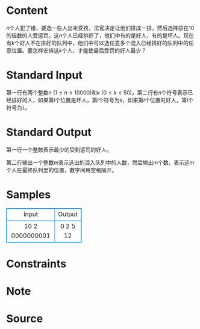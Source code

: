 
# Content

$n$个人犯了错，要选一些人出来受罚，法官决定让他们排成一排，然后选择排在$10$的倍数的人受惩罚。这$n$个人已经排好了，他们中有的是好人，有的是坏人。现在有$k$个好人不在排好的队列中，他们中可以选任意多个混入已经排好的队列中的任意位置。要怎样安排这$k$个人，才能使最后受罚的好人最少？

# Standard Input

第一行有两个整数$n$ ($1 \leq n \leq 10000$)和$k$ ($0 \leq k \leq 50$)。第二行有$n$个符号表示已经排好的人，如果第$i$个位置是坏人，第$i$个符号为`0`，如果第$i$个位置时好人，第$i$个符号为`1`。

# Standard Output

第一行一个整数表示最少的受到惩罚的好人。

第二行输出一个整数$m$表示选出的混入队列中的人数，然后输出$m$个数，表示这$m$个人在最终队列里的位置，数字间用空格隔开。

# Samples

<style>
        table,table tr th, table tr td { border:1px solid #0094ff; }
        table { width: 200px; min-height: 25px; line-height: 25px; text-align: center; border-collapse: collapse;}   
    </style>
<table>
	<tr>
		<td>Input</td>
		<td>Output</td>
	</tr>
<tr><td>10 2
0000000001</td><td>0
2 5 12</td></tr></table>


# Constraints



# Note



# Source


